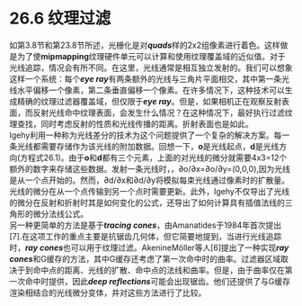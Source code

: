 # 26.6 纹理过滤
如第3.8节和第23.8节所述，光栅化是对***quads***样的2x2组像素进行着色。这样做是为了使**mipmapping**纹理硬件单元可以计算和使用纹理覆盖域的近似值。对于光线追踪，情况会有所不同。在这里，光线通常是相互独立发射的。我们可以想象这样一个系统：每个***eye ray***有两条额外的光线与三角片平面相交，其中第一条光线水平偏移一个像素，第二条垂直偏移一个像素。在许多情况下，这种技术可以生成精确的纹理过滤器覆盖域，但仅限于***eye ray***。但是，如果相机正在观察反射表面，而反射光线命中纹理表面，会发生什么情况？在这种情况下，最好执行过滤纹理查找，同时考虑反射的性质和光线传播的距离。折射表面也是如此。  
Igehy利用一种称为光线差分的技术为这个问题提供了一个复杂的解决方案。每一条光线都需要存储作为该光线的附加数据。回想一下，**o**是光线起点，**d**是光线方向(方程式26.1)。由于**o**和**d**都有三个元素，上面的对光线的微分就需要4x3=12个额外的数字来存储这些数据。发射一条光线时，，∂o/∂x=∂o/∂y=(0,0,0),因为光线是从一个点开始的。然而，∂d/∂x和∂d/∂y将模拟每束光线通过像素时的扩散量。光线的微分在从一个点传输到另一个点时需要更新。此外，Igehy不仅导出了光线的微分在反射和折射时其是如何变化的公式，还导出了如何计算具有插值法线的三角形的微分法线公式。  
另一种更简单的方法是基于***tracing cones***，由Amanatides于1984年首次提出[7].在这项工作的重点主要是抗锯齿几何体，但它简要地提到，当进行光线追踪时，***ray cones***也可以用于纹理过滤。AkenineMöller等人[6]提出了一种实现***ray cones***和G缓存的方法，其中G缓存还考虑了第一次命中时的曲率。过滤器区域取决于到命中点的距离、光线的扩散、命中点的法线和曲率。但是，由于曲率仅在第一次命中时提供，因此***deep reflections***可能会出现锯齿。他们还提供了与G缓存渲染相结合的光线微分变体，并对这些方法进行了比较。
